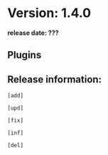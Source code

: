 Version: 1.4.0
========================
**release date:	???**

Plugins
-------



Release information:
-------------
	[add] 
	
	[upd] 
	
	[fix] 
	
	[inf] 
	
	[del] 